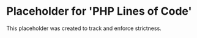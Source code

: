﻿# Placeholder for 'PHP Lines of Code'
This placeholder was created to track and enforce strictness.
